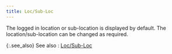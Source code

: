 ```yaml
---
title: Loc/Sub-Loc
---
```



The logged in location or sub-location is displayed by default. The  location/sub-location can be changed as required.


{:.see_also}
See also
: [Loc/Sub-Loc]({{site.sp_baseurl}}/sales-ret-docs/sales-ret-doc/contents/item-info/acnt-dtls/department_item_detail_grid_sales_return_document_content.html)
